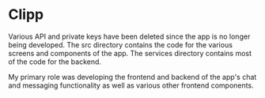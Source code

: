 # Clipp

Various API and private keys have been deleted since the app is no longer being developed. The src directory contains the code for the various screens and components of the app. The services directory contains most of the code for the backend.

My primary role was developing the frontend and backend of the app's chat and messaging functionality as well as various other frontend components.
